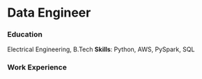 # Data Engineer

### Education
Electrical Engineering, B.Tech
**Skills**: Python, AWS, PySpark, SQL
### Work Experience
